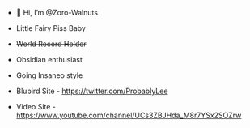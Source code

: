 - 👋 Hi, I’m @Zoro-Walnuts
- Little Fairy Piss Baby
- ~~World Record Holder~~
- Obsidian enthusiast
- Going Insaneo style

- Blubird Site - https://twitter.com/ProbablyLee
- Video Site - https://www.youtube.com/channel/UCs3ZBJHda_M8r7YSx2SOZrw


<!---
Zoro-Walnuts/Zoro-Walnuts is a ✨ special ✨ repository because its `README.md` (this file) appears on your GitHub profile.
You can click the Preview link to take a look at your changes.
--->
